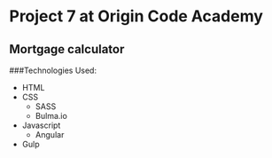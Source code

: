 # Project 7 at Origin Code Academy

## Mortgage calculator

###Technologies Used:
- HTML
- CSS
    + SASS
    + Bulma.io
- Javascript
    + Angular
- Gulp